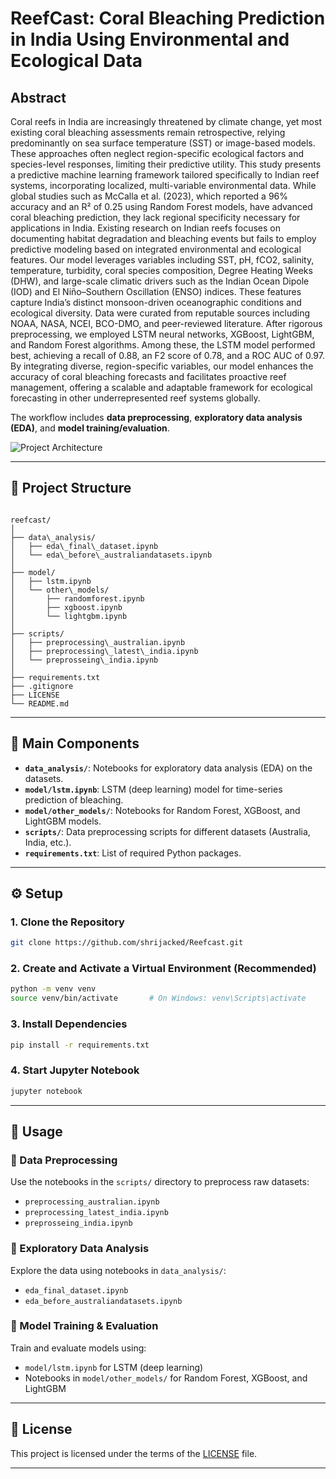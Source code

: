 
# ReefCast: Coral Bleaching Prediction in India Using Environmental and Ecological Data
## Abstract
Coral reefs in India are increasingly threatened by climate change, yet most existing coral bleaching assessments remain retrospective, relying predominantly on sea surface temperature (SST) or image-based models. These approaches often neglect region-specific ecological factors and species-level responses, limiting their predictive utility. This study presents a predictive machine learning framework tailored specifically to Indian reef systems, incorporating localized, multi-variable environmental data. While global studies such as McCalla et al. (2023), which reported a 96% accuracy and an R² of 0.25 using Random Forest models, have advanced coral bleaching prediction, they lack regional specificity necessary for applications in India. Existing research on Indian reefs focuses on documenting habitat degradation and bleaching events but fails to employ predictive modeling based on integrated environmental and ecological features. Our model leverages variables including SST, pH, fCO2, salinity, temperature, turbidity, coral species composition, Degree Heating Weeks (DHW), and large-scale climatic drivers such as the Indian Ocean Dipole (IOD) and El Niño–Southern Oscillation (ENSO) indices. These features capture India’s distinct monsoon-driven oceanographic conditions and ecological diversity. Data were curated from reputable sources including NOAA, NASA, NCEI, BCO-DMO, and peer-reviewed literature. After rigorous preprocessing, we employed LSTM neural networks, XGBoost, LightGBM, and Random Forest algorithms. Among these, the LSTM model performed best, achieving a recall of 0.88, an F2 score of 0.78, and a ROC AUC of 0.97. By integrating diverse, region-specific variables, our model enhances the accuracy of coral bleaching forecasts and facilitates proactive reef management, offering a scalable and adaptable framework for ecological forecasting in other underrepresented reef systems globally.

The workflow includes **data preprocessing**, **exploratory data analysis (EDA)**, and **model training/evaluation**.

![Project Architecture](https://ai3011.plaksha.edu.in/Spring%202025/Images/Rishit%20Anand.png)

---

## 📁 Project Structure

```

reefcast/
│
├── data\_analysis/
│   ├── eda\_final\_dataset.ipynb
│   └── eda\_before\_australiandatasets.ipynb
│
├── model/
│   ├── lstm.ipynb
│   └── other\_models/
│       ├── randomforest.ipynb
│       ├── xgboost.ipynb
│       └── lightgbm.ipynb
│
├── scripts/
│   ├── preprocessing\_australian.ipynb
│   ├── preprocessing\_latest\_india.ipynb
│   └── preprosseing\_india.ipynb
│
├── requirements.txt
├── .gitignore
├── LICENSE
└── README.md

````

---

## 🧩 Main Components

- **`data_analysis/`**: Notebooks for exploratory data analysis (EDA) on the datasets.
- **`model/lstm.ipynb`**: LSTM (deep learning) model for time-series prediction of bleaching.
- **`model/other_models/`**: Notebooks for Random Forest, XGBoost, and LightGBM models.
- **`scripts/`**: Data preprocessing scripts for different datasets (Australia, India, etc.).
- **`requirements.txt`**: List of required Python packages.

---

## ⚙️ Setup

### 1. Clone the Repository

```bash
git clone https://github.com/shrijacked/Reefcast.git
````

### 2. Create and Activate a Virtual Environment (Recommended)

```bash
python -m venv venv
source venv/bin/activate       # On Windows: venv\Scripts\activate
```

### 3. Install Dependencies

```bash
pip install -r requirements.txt
```

### 4. Start Jupyter Notebook

```bash
jupyter notebook
```

---

## 🚀 Usage

### 🔹 Data Preprocessing

Use the notebooks in the `scripts/` directory to preprocess raw datasets:

* `preprocessing_australian.ipynb`
* `preprocessing_latest_india.ipynb`
* `preprosseing_india.ipynb`

### 🔹 Exploratory Data Analysis

Explore the data using notebooks in `data_analysis/`:

* `eda_final_dataset.ipynb`
* `eda_before_australiandatasets.ipynb`

### 🔹 Model Training & Evaluation

Train and evaluate models using:

* `model/lstm.ipynb` for LSTM (deep learning)
* Notebooks in `model/other_models/` for Random Forest, XGBoost, and LightGBM

---

## 📄 License

This project is licensed under the terms of the [LICENSE](./LICENSE) file.

---
